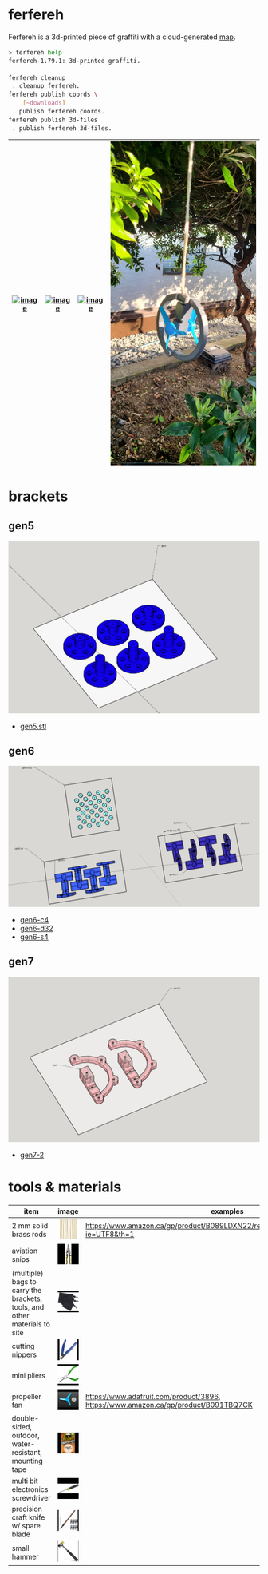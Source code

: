 # ferfereh

Ferfereh is a 3d-printed piece of graffiti with a cloud-generated [map](./coords.geojson).

```bash
> ferfereh help
ferfereh-1.79.1: 3d-printed graffiti.

ferfereh cleanup
 . cleanup ferfereh.
ferfereh publish coords \
	[~downloads]
 . publish ferfereh coords.
ferfereh publish 3d-files
 . publish ferfereh 3d-files.
```

| [![image](images/gen5.jpg)](#gen5) | [![image](images/gen6-c2.jpg)](#gen6) | [![image](images/gen6-s.jpg)](#gen6) | [![image](images/gen7-2.jpg)](#gen7) |
| ---------------------------------- | ------------------------------------- | ------------------------------------ | ------------------------------------ |

# brackets

## gen5

![image](images/gen5.png)

- [gen5.stl](3d/gen5.stl)

## gen6

![image](images/gen6.png)

- [gen6-c4](3d/gen6-c4.stl)
- [gen6-d32](3d/gen6-d32.stl)
- [gen6-s4](3d/gen6-s4.stl)

## gen7

![image](images/gen7.png)

- [gen7-2](3d/gen7-2.stl)

# tools & materials

| item                                                                      | image                                                         | examples                                                                                   |
| ------------------------------------------------------------------------- | ------------------------------------------------------------- | ------------------------------------------------------------------------------------------ |
| 2 mm solid brass rods                                                     | ![image](images/tools/solid-brass-bars.jpeg)                  | https://www.amazon.ca/gp/product/B089LDXN22/ref=ppx_yo_dt_b_search_asin_title?ie=UTF8&th=1 |
| aviation snips                                                            | ![image](images/tools/aviation-snips.jpeg)                    |                                                                                            |
| (multiple) bags to carry the brackets, tools, and other materials to site | ![image](images/tools/bags.jpeg)                              |                                                                                            |
| cutting nippers                                                           | ![image](images/tools/cutting-nippers.jpeg)                   |                                                                                            |
| mini pliers                                                               | ![image](images/tools/mini-pliers.jpeg)                       |                                                                                            |
| propeller fan                                                             | ![image](images/tools/propellers.jpeg)                        | https://www.adafruit.com/product/3896, https://www.amazon.ca/gp/product/B091TBQ7CK         |
| double-sided, outdoor, water-resistant, mounting tape                     | ![image](images/tools/mounting-tape.jpeg)                     |                                                                                            |
| multi bit electronics screwdriver                                         | ![image](images/tools/multi-bit-electronics-screwdriver.jpeg) |                                                                                            |
| precision craft knife w/ spare blade                                      | ![image](images/tools/precision-craft-knife.jpeg)             |                                                                                            |
| small hammer                                                              | ![image](images/tools/small-hammer.jpeg)                      |                                                                                            |
